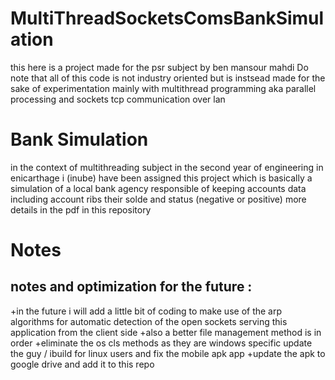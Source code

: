 # MultiThreadSocketsComsBankSimulation

this here is a project made for the psr subject by ben mansour mahdi
Do note that all of this code is not industry oriented but is instsead made for the sake of experimentation
mainly with multithread programming aka parallel processing and sockets tcp communication over lan 

# Bank Simulation

in the context of multithreading  subject in the second year of engineering in enicarthage 
i (inube) have been assigned this project which is basically a simulation of a local bank agency responsible of keeping 
accounts data including account ribs their solde and status (negative or positive)
more details in the pdf in this repository 



# Notes

## notes and optimization for the future :
+in the future i will add a little bit of coding to make use of the arp algorithms for automatic detection of the open sockets serving this application
from the client side 
+also a better file management method is in order 
+eliminate the os cls methods as they are windows specific 
update the guy / ibuild for linux users and fix the mobile apk app
+update the apk to google drive and add it to this repo

